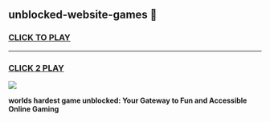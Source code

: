 
## unblocked-website-games 👋
<h3>
<a href="https://premium.freeplayer.one?title=unblocked-website-games&ref=14F">CLICK TO PLAY</a></h3>
<hr>

<h3>
<a href="https://premium.freeplayer.one?title=unblocked-website-games&ref=14F">CLICK 2 PLAY</a>
  
</h3>

<a href="https://premium.freeplayer.one?title=unblocked-website-games&ref=12F/"><img src="https://clearcache.store/games.png"></a>


**worlds hardest game unblocked: Your Gateway to Fun and Accessible Online Gaming**
